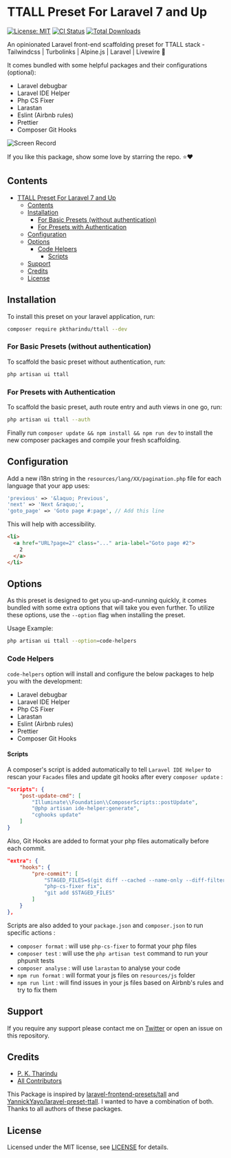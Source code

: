 # TTALL Preset For Laravel 7 and Up

[![License: MIT](https://img.shields.io/badge/license-MIT-green)](/LICENSE)
[![CI Status](https://github.com/pktharindu/ttall/workflows/tests/badge.svg)](https://github.com/pktharindu/ttall/actions)
[![Total Downloads](https://poser.pugx.org/pktharindu/ttall/d/total.svg)](https://packagist.org/packages/pktharindu/ttall)

An opinionated Laravel front-end scaffolding preset for TTALL stack - Tailwindcss | Turbolinks | Alpine.js | Laravel | Livewire 🚀

It comes bundled with some helpful packages and their configurations (optional):

- Laravel debugbar
- Laravel IDE Helper
- Php CS Fixer
- Larastan
- Eslint (Airbnb rules)
- Prettier
- Composer Git Hooks

![Screen Record](https://raw.githubusercontent.com/pktharindu/ttall/master/screenshots/screen-record.gif)

If you like this package, show some love by starring the repo. ⭐❤

## Contents

- [TTALL Preset For Laravel 7 and Up](#ttall-preset-for-laravel-7-and-up)
  - [Contents](#contents)
  - [Installation](#installation)
    - [For Basic Presets (without authentication)](#for-basic-presets-without-authentication)
    - [For Presets with Authentication](#for-presets-with-authentication)
  - [Configuration](#configuration)
  - [Options](#options)
    - [Code Helpers](#code-helpers)
      - [Scripts](#scripts)
  - [Support](#support)
  - [Credits](#credits)
  - [License](#license)


## Installation

To install this preset on your laravel application, run:

``` bash
composer require pktharindu/ttall --dev
```

### For Basic Presets (without authentication)

To scaffold the basic preset without authentication, run:
``` bash
php artisan ui ttall
```

### For Presets with Authentication

To scaffold the basic preset, auth route entry and auth views in one go, run:
``` bash
php artisan ui ttall --auth
```
Finally run `composer update && npm install && npm run dev` to install the new composer packages and compile your fresh scaffolding.

## Configuration

Add a new i18n string in the `resources/lang/XX/pagination.php` file for each language that your app uses:

```php
'previous' => '&laquo; Previous',
'next' => 'Next &raquo;',
'goto_page' => 'Goto page #:page', // Add this line
```

This will help with accessibility.

```html
<li>
  <a href="URL?page=2" class="..." aria-label="Goto page #2">
    2
  </a>
</li>
```

## Options

As this preset is designed to get you up-and-running quickly, it comes bundled with some extra options that will take you even further. To utilize these options, use the `--option` flag when installing the preset.

Usage Example:

```bash
php artisan ui ttall --option=code-helpers
```

### Code Helpers

`code-helpers` option will install and configure the below packages to help you with the development:

- Laravel debugbar
- Laravel IDE Helper
- Php CS Fixer
- Larastan
- Eslint (Airbnb rules)
- Prettier
- Composer Git Hooks

#### Scripts

A composer's script is added automatically to tell `Laravel IDE Helper` to rescan your `Facades` files and update git hooks after every `composer update` :

```json
"scripts": {
    "post-update-cmd": [
        "Illuminate\\Foundation\\ComposerScripts::postUpdate",
        "@php artisan ide-helper:generate",
        "cghooks update"
    ]
}
```

Also, Git Hooks are added to format your php files automatically before each commit.

```json
"extra": {
    "hooks": {
        "pre-commit": [
            "STAGED_FILES=$(git diff --cached --name-only --diff-filter=ACM -- '*.php')",
            "php-cs-fixer fix",
            "git add $STAGED_FILES"
        ]
    }
},
```

Scripts are also added to your `package.json` and `composer.json` to run specific actions :

- `composer format` : will use `php-cs-fixer` to format your php files
- `composer test` : will use the `php artisan test` command to run your phpunit tests
- `composer analyse` : will use `larastan` to analyse your code
- `npm run format` : will format your js files on `resources/js` folder
- `npm run lint` : will find issues in your js files based on Airbnb's rules and try to fix them

## Support

If you require any support please contact me on [Twitter](https://twitter.com/CallMeTharindu) or open an issue on this repository.

## Credits

- [P. K. Tharindu](https://github.com/pktharindu)
- [All Contributors](../../contributors)

This Package is inspired by [laravel-frontend-presets/tall](https://github.com/laravel-frontend-presets/tall) and [YannickYayo/laravel-preset-ttall](https://github.com/YannickYayo/laravel-preset-ttall). I wanted to have a combination of both. Thanks to all authors of these packages.

## License

Licensed under the MIT license, see [LICENSE](/LICENSE) for details.
